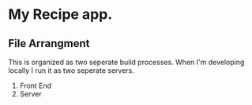 # My Recipe app.

## File Arrangment

This is organized as two seperate build processes. 
When I'm developing locally I run it as two seperate servers.

1. Front End
2. Server